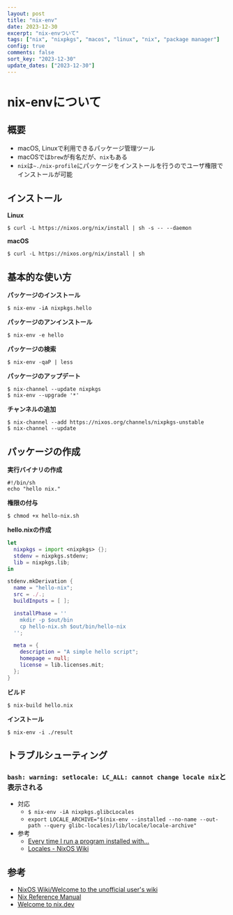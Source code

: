 ```yaml
---
layout: post
title: "nix-env"
date: 2023-12-30
excerpt: "nix-envついて"
tags: ["nix", "nixpkgs", "macos", "linux", "nix", "package manager"]
config: true
comments: false
sort_key: "2023-12-30"
update_dates: ["2023-12-30"]
---
```


# nix-envについて

## 概要
 - macOS, Linuxで利用できるパッケージ管理ツール
 - macOSでは`brew`が有名だが、`nix`もある
 - `nix`は`~./nix-profile`にパッケージをインストールを行うのでユーザ権限でインストールが可能

## インストール

**Linux**
```console
$ curl -L https://nixos.org/nix/install | sh -s -- --daemon
```

**macOS**
```console
$ curl -L https://nixos.org/nix/install | sh
```

## 基本的な使い方

**パッケージのインストール**
```console
$ nix-env -iA nixpkgs.hello
```

**パッケージのアンインストール**
```console
$ nix-env -e hello
```

**パッケージの検索**
```console
$ nix-env -qaP | less
```

**パッケージのアップデート**
```console
$ nix-channel --update nixpkgs
$ nix-env --upgrade '*'
```

**チャンネルの追加**
```console
$ nix-channel --add https://nixos.org/channels/nixpkgs-unstable
$ nix-channel --update
```

## パッケージの作成

**実行バイナリの作成**
```shell
#!/bin/sh
echo "hello nix."
```

**権限の付与**
```console
$ chmod +x hello-nix.sh
```

**hello.nixの作成**
```nix
let
  nixpkgs = import <nixpkgs> {};
  stdenv = nixpkgs.stdenv;
  lib = nixpkgs.lib;
in

stdenv.mkDerivation {
  name = "hello-nix";
  src = ./.;
  buildInputs = [ ];

  installPhase = ''
    mkdir -p $out/bin
    cp hello-nix.sh $out/bin/hello-nix
  '';

  meta = {
    description = "A simple hello script";
    homepage = null;
    license = lib.licenses.mit;
  };
}
```

**ビルド**
```console
$ nix-build hello.nix
```

**インストール**
```console
$ nix-env -i ./result
```

## トラブルシューティング

### `bash: warning: setlocale: LC_ALL: cannot change locale nix`と表示される
 - 対応
   - `$ nix-env -iA nixpkgs.glibcLocales`
   - `export LOCALE_ARCHIVE="$(nix-env --installed --no-name --out-path --query glibc-locales)/lib/locale/locale-archive"`
 - 参考
   - [Every time I run a program installed with...](https://www.reddit.com/r/NixOS/comments/oj4kmd/every_time_i_run_a_program_installed_with_nix_i/)
   - [Locales - NixOS Wiki](https://nixos.wiki/wiki/Locales)

## 参考
 - [NixOS Wiki/Welcome to the unofficial user's wiki](https://nixos.wiki/wiki/Main_Page)
 - [Nix Reference Manual](https://nixos.org/manual/nix/stable/introduction)
 - [Welcome to nix.dev](https://nix.dev/)
